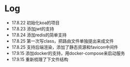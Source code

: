 # Log

* 17.8.22 初始化koa的项目
* 17.8.23 添加jwt的支持
* 17.8.24 添加redis的简单支持
* 17.8.25 第一次写class，把路由文件单独提出来成文件
* 17.8.25 支持后端渲染，添加了静态资源和favicon中间件
* 17.9.15 添加docker的支持，用docker-compose来启动服务
* 17.9.15 重新梳理了下文件结构